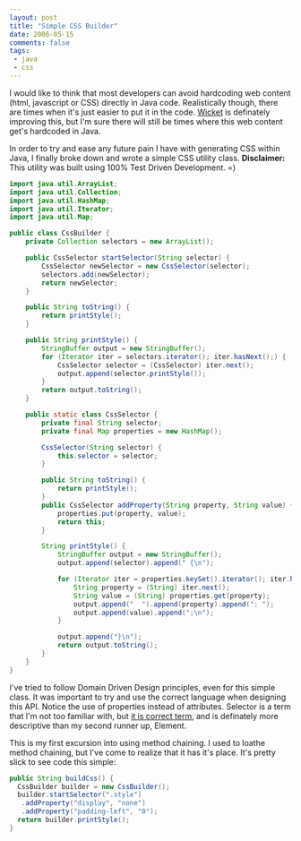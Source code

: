 ```yaml
---
layout: post
title: "Simple CSS Builder"
date: 2006-05-15
comments: false
tags:
 - java
 - css
---
```


I would like to think that most developers can avoid hardcoding web content (html, javascript or CSS) directly in Java code. Realistically though, there are times when it's just easier to put it in the code. [Wicket](http://wicketframework.org) is definately improving this, but I'm sure there will still be times where this web content get's hardcoded in Java.



In order to try and ease any future pain I have with generating CSS within Java, I finally broke down and wrote a simple CSS utility class. **Disclaimer:** This utility was built using 100% Test Driven Development. =)



```java
import java.util.ArrayList;
import java.util.Collection;
import java.util.HashMap;
import java.util.Iterator;
import java.util.Map;

public class CssBuilder {
    private Collection selectors = new ArrayList();

    public CssSelector startSelector(String selector) {
        CssSelector newSelector = new CssSelector(selector);
        selectors.add(newSelector);
        return newSelector;
    }

    public String toString() {
        return printStyle();
    }

    public String printStyle() {
        StringBuffer output = new StringBuffer();
        for (Iterator iter = selectors.iterator(); iter.hasNext();) {
            CssSelector selector = (CssSelector) iter.next();
            output.append(selector.printStyle());
        }
        return output.toString();
    }

    public static class CssSelector {
        private final String selector;
        private final Map properties = new HashMap();

        CssSelector(String selector) {
            this.selector = selector;
        }

        public String toString() {
            return printStyle();
        }
        public CssSelector addProperty(String property, String value) {
            properties.put(property, value);
            return this;
        }

        String printStyle() {
            StringBuffer output = new StringBuffer();
            output.append(selector).append(" {\n");

            for (Iterator iter = properties.keySet().iterator(); iter.hasNext();) {
                String property = (String) iter.next();
                String value = (String) properties.get(property);
                output.append("  ").append(property).append(": ");
                output.append(value).append(";\n");
            }

            output.append("}\n");
            return output.toString();
        }
    }
}

```



I've tried to follow Domain Driven Design principles, even for this simple class. It was important to try and use the correct language when designing this API. Notice the use of properties instead of attributes. Selector is a term that I'm not too familiar with, but [it is correct term](http://www.w3.org/TR/REC-CSS2/selector.html), and is definately more descriptive than my second runner up, Element.



This is my first excursion into using method chaining. I used to loathe method chaining, but I've come to realize that it has it's place. It's pretty slick to see code this simple:


```java
public String buildCss() {
  CssBuilder builder = new CssBuilder();
  builder.startSelector(".style")
   .addProperty("display", "none")
   .addProperty("padding-left", "0");
  return builder.printStyle();
}
```
